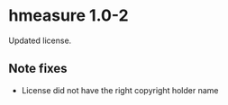 # hmeasure 1.0-2

Updated license.

## Note fixes

- License did not have the right copyright holder name